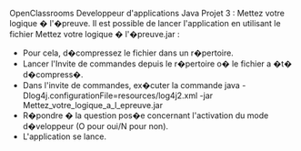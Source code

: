 OpenClassrooms Developpeur d'applications Java Projet 3 : Mettez votre logique � l'�preuve.
Il est possible de lancer l'application en utilisant le fichier Mettez votre logique � l'�preuve.jar :
 - Pour cela, d�compressez le fichier dans un r�pertoire.
 - Lancer l'Invite de commandes depuis le r�pertoire o� le fichier a �t� d�compress�.
 - Dans l'invite de commandes, ex�cuter la commande java -Dlog4j.configurationFile=resources/log4j2.xml -jar Mettez_votre_logique_a_l_epreuve.jar
 - R�pondre � la question pos�e concernant l'activation du mode d�veloppeur (O pour oui/N pour non).
 - L'application se lance.